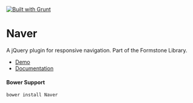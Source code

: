 <a href="http://gruntjs.com" target="_blank"><img src="https://cdn.gruntjs.com/builtwith.png" alt="Built with Grunt"></a> 
# Naver 

A jQuery plugin for responsive navigation. Part of the Formstone Library. 

- [Demo](http://formstone.it/components/Naver/demo/index.html) 
- [Documentation](http://formstone.it/naver/) 

#### Bower Support 
`bower install Naver`